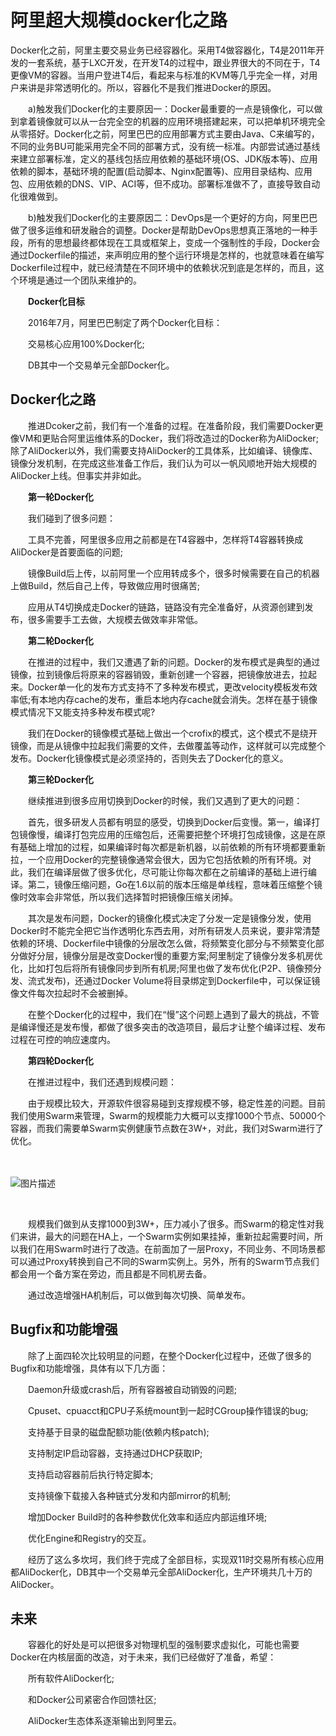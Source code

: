 # 阿里超大规模docker化之路

Docker化之前，阿里主要交易业务已经容器化。采用T4做容器化，T4是2011年开发的一套系统，基于LXC开发，在开发T4的过程中，跟业界很大的不同在于，T4更像VM的容器。当用户登进T4后，看起来与标准的KVM等几乎完全一样，对用户来讲是非常透明化的。所以，容器化不是我们推进Docker的原因。

　　a)触发我们Docker化的主要原因一：Docker最重要的一点是镜像化，可以做到拿着镜像就可以从一台完全空的机器的应用环境搭建起来，可以把单机环境完全从零搭好。Docker化之前，阿里巴巴的应用部署方式主要由Java、C来编写的，不同的业务BU可能采用完全不同的部署方式，没有统一标准。内部尝试通过基线来建立部署标准，定义的基线包括应用依赖的基础环境(OS、JDK版本等)、应用依赖的脚本，基础环境的配置(启动脚本、Nginx配置等)、应用目录结构、应用包、应用依赖的DNS、VIP、ACI等，但不成功。部署标准做不了，直接导致自动化很难做到。

　　b)触发我们Docker化的主要原因二：DevOps是一个更好的方向，阿里巴巴做了很多运维和研发融合的调整。Docker是帮助DevOps思想真正落地的一种手段，所有的思想最终都体现在工具或框架上，变成一个强制性的手段，Docker会通过Dockerfile的描述，来声明应用的整个运行环境是怎样的，也就意味着在编写Dockerfile过程中，就已经清楚在不同环境中的依赖状况到底是怎样的，而且，这个环境是通过一个团队来维护的。

　　**Docker化目标**

　　2016年7月，阿里巴巴制定了两个Docker化目标：

　　交易核心应用100%Docker化;

　　DB其中一个交易单元全部Docker化。

## Docker化之路

　　推进Dcoker之前，我们有一个准备的过程。在准备阶段，我们需要Docker更像VM和更贴合阿里运维体系的Docker，我们将改造过的Docker称为AliDocker;除了AliDocker以外，我们需要支持AliDocker的工具体系，比如编译、镜像库、镜像分发机制，在完成这些准备工作后，我们认为可以一帆风顺地开始大规模的AliDocker上线。但事实并非如此。

　　**第一轮Docker化**

　　我们碰到了很多问题：

　　工具不完善，阿里很多应用之前都是在T4容器中，怎样将T4容器转换成AliDocker是首要面临的问题;

　　镜像Build后上传，以前阿里一个应用转成多个，很多时候需要在自己的机器上做Build，然后自己上传，导致做应用时很痛苦;

　　应用从T4切换成走Docker的链路，链路没有完全准备好，从资源创建到发布，很多需要手工去做，大规模去做效率非常低。

　　**第二轮Docker化**

　　在推进的过程中，我们又遭遇了新的问题。Docker的发布模式是典型的通过镜像，拉到镜像后将原来的容器销毁，重新创建一个容器，把镜像放进去，拉起来。Docker单一化的发布方式支持不了多种发布模式，更改velocity模板发布效率低;有本地内存cache的发布，重启本地内存cache就会消失。怎样在基于镜像模式情况下又能支持多种发布模式呢?

　　我们在Docker的镜像模式基础上做出一个crofix的模式，这个模式不是绕开镜像，而是从镜像中拉起我们需要的文件，去做覆盖等动作，这样就可以完成整个发布。Docker化镜像模式是必须坚持的，否则失去了Docker化的意义。

　　**第三轮Docker化**

　　继续推进到很多应用切换到Docker的时候，我们又遇到了更大的问题：

　　首先，很多研发人员都有明显的感受，切换到Docker后变慢。第一，编译打包镜像慢，编译打包完应用的压缩包后，还需要把整个环境打包成镜像，这是在原有基础上增加的过程，如果编译时每次都是新机器，以前依赖的所有环境都要重新拉，一个应用Docker的完整镜像通常会很大，因为它包括依赖的所有环境。对此，我们在编译层做了很多优化，尽可能让你每次都在之前编译的基础上进行编译。第二，镜像压缩问题，Go在1.6以前的版本压缩是单线程，意味着压缩整个镜像时效率会非常低，所以我们选择暂时把镜像压缩关闭掉。

　　其次是发布问题，Docker的镜像化模式决定了分发一定是镜像分发，使用Docker时不能完全把它当作透明化东西去用，对所有研发人员来说，要非常清楚依赖的环境、Dockerfile中镜像的分层改怎么做，将频繁变化部分与不频繁变化部分做好分层，镜像分层是改变Docker慢的重要方案;阿里制定了镜像分发多机房优化，比如打包后将所有镜像同步到所有机房;阿里也做了发布优化(P2P、镜像预分发、流式发布)，还通过Docker Volume将目录绑定到Dockerfile中，可以保证镜像文件每次拉起时不会被删掉。

　　在整个Docker化的过程中，我们在“慢”这个问题上遇到了最大的挑战，不管是编译慢还是发布慢，都做了很多突击的改造项目，最后才让整个编译过程、发布过程在可控的响应速度内。

　　**第四轮Docker化**

　　在推进过程中，我们还遇到规模问题：

　　由于规模比较大，开源软件很容易碰到支撑规模不够，稳定性差的问题。目前我们使用Swarm来管理，Swarm的规模能力大概可以支撑1000个节点、50000个容器，而我们需要单Swarm实例健康节点数在3W+，对此，我们对Swarm进行了优化。

　　

![图片描述](http://www.chinacloud.cn/upload/2016-12/161212140352661.png)

 

　　规模我们做到从支撑1000到3W+，压力减小了很多。而Swarm的稳定性对我们来讲，最大的问题在HA上，一个Swarm实例如果挂掉，重新拉起需要时间，所以我们在用Swarm时进行了改造。在前面加了一层Proxy，不同业务、不同场景都可以通过Proxy转换到自己不同的Swarm实例上。另外，所有的Swarm节点我们都会用一个备方案在旁边，而且都是不同机房去备。

　　通过改造增强HA机制后，可以做到每次切换、简单发布。

## Bugfix和功能增强

　　除了上面四轮次比较明显的问题，在整个Docker化过程中，还做了很多的Bugfix和功能增强，具体有以下几方面：

　　Daemon升级或crash后，所有容器被自动销毁的问题;

　　Cpuset、cpuacct和CPU子系统mount到一起时CGroup操作错误的bug;

　　支持基于目录的磁盘配额功能(依赖内核patch);

　　支持制定IP启动容器，支持通过DHCP获取IP;

　　支持启动容器前后执行特定脚本;

　　支持镜像下载接入各种链式分发和内部mirror的机制;

　　增加Docker Build时的各种参数优化效率和适应内部运维环境;

　　优化Engine和Registry的交互。

　　经历了这么多坎坷，我们终于完成了全部目标，实现双11时交易所有核心应用都AliDocker化，DB其中一个交易单元全部AliDocker化，生产环境共几十万的AliDocker。

## 未来

　　容器化的好处是可以把很多对物理机型的强制要求虚拟化，可能也需要Docker在内核层面的改造，对于未来，我们已经做好了准备，希望：

　　所有软件AliDocker化;

　　和Docker公司紧密合作回馈社区;

　　AliDocker生态体系逐渐输出到阿里云。